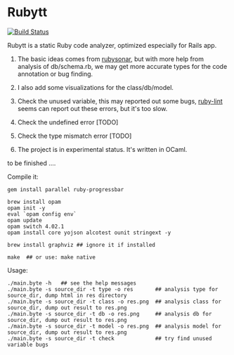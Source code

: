 # Rubytt

[![Build Status](https://travis-ci.org/chenyukang/rubytt.svg?branch=master)](https://travis-ci.org/chenyukang/rubytt)

Rubytt is a static Ruby code analyzer, optimized especially for Rails app.

1. The basic ideas comes from [rubysonar](https://github.com/yinwang0/rubysonar), but with more help from analysis of db/schema.rb,
we may get more accurate types for the code annotation or bug finding.

2. I also add some visualizations for the class/db/model.

3. Check the unused variable, this may reported out some bugs, [ruby-lint](https://github.com/YorickPeterse/ruby-lint) seems can report out these errors, but it's too slow.

4. Check the undefined error [TODO]

5. Check the type mismatch error  [TODO]

6. The project is in experimental status. It's written in OCaml.


to be finished ....

Compile it:

```shell
gem install parallel ruby-progressbar

brew install opam
opam init -y
eval `opam config env`
opam update
opam switch 4.02.1
opam install core yojson alcotest ounit stringext -y

brew install graphviz ## ignore it if installed

make  ## or use: make native
```

Usage:

```shell
./main.byte -h   ## see the help messages
./main.byte -s source_dir -t type -o res       ## analysis type for source_dir, dump html in res directory
./main.byte -s source_dir -t class -o res.png  ## analysis class for source_dir, dump out result to res.png
./main.byte -s source_dir -t db -o res.png     ## analysis db for source_dir, dump out result to res.png
./main.byte -s source_dir -t model -o res.png  ## analysis model for source_dir, dump out result to res.png
./main.byte -s source_dir -t check             ## try find unused variable bugs
```
